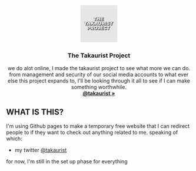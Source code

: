 <p align="center">
  <a href="#">
    <img src="TTP square.png" width=100 height=100>
  </a>

  <h3 align="center"> The Takaurist Project </h3>

  <p align="center">
    we do alot online, I made the takaurist project to see what more we can do. from management and security of our social media accounts to what ever else this project expands to, I'll be looking through it all to see if I can make something worthwhile.
    <br>
    <a href="https://twitter.com/takaurist"><strong>@takaurist &raquo;</strong></a>
  </p>
</p>

## WHAT IS THIS?
I'm using Github pages to make a temporary free website that I can redirect people to if they want to check out anything related to me.
speaking of which:
- my twitter [@takaurist](https://twitter.com/takaurist)

for now, I'm still in the set up phase for everything
